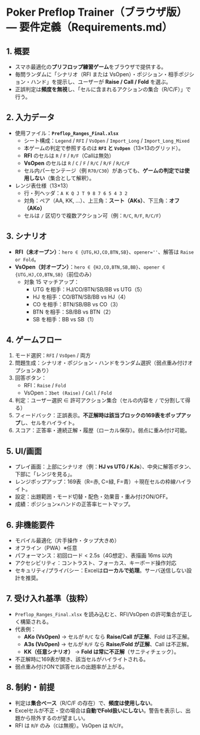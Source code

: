 # Poker Preflop Trainer（ブラウザ版）— 要件定義（Requirements.md）

## 1. 概要
- スマホ最適化の**プリフロップ練習ゲーム**をブラウザで提供する。
- 毎問ランダムに「シナリオ（RFI または VsOpen）・ポジション・相手ポジション・ハンド」を提示し、ユーザーが **Raise / Call / Fold** を選ぶ。
- 正誤判定は**頻度を無視**し、「セルに含まれるアクションの集合（R/C/F）」で行う。

## 2. 入力データ
- 使用ファイル：**`Preflop_Ranges_Final.xlsx`**
  - シート構成：`Legend` / `RFI` / `VsOpen` / `Import_Long` / `Import_Long_Mixed`
  - 本ゲームの判定で参照するのは **`RFI` と `VsOpen`**（13×13のグリッド）。
  - **RFI** のセルは `R` / `F` / `R/F`（Callは無効）
  - **VsOpen** のセルは `R` / `C` / `F` / `R/C` / `R/F` / `R/C/F`
  - セル内パーセンテージ（例 `R70/C30`）があっても、**ゲームの判定では使用しない**（集合として解釈）。
- レンジ表仕様（13×13）
  - 行・列ヘッダ：`A K Q J T 9 8 7 6 5 4 3 2`
  - 対角：ペア（AA, KK, …）、上三角：**スート（AKs）**、下三角：**オフ（AKo）**
  - セルは `/` 区切りで複数アクション可（例：`R/C`, `R/F`, `R/C/F`）

## 3. シナリオ
- **RFI（未オープン）**：`hero ∈ {UTG,HJ,CO,BTN,SB}`、`opener=''`、解答は `Raise or Fold`。
- **VsOpen（対オープン）**：`hero ∈ {HJ,CO,BTN,SB,BB}`、`opener ∈ {UTG,HJ,CO,BTN,SB}`（前位のみ）
  - 対象 15 マッチアップ：
    - UTG を相手：HJ/CO/BTN/SB/BB vs UTG（5）
    - HJ を相手：CO/BTN/SB/BB vs HJ（4）
    - CO を相手：BTN/SB/BB vs CO（3）
    - BTN を相手：SB/BB vs BTN（2）
    - SB を相手：BB vs SB（1）

## 4. ゲームフロー
1. モード選択：`RFI` / `VsOpen` / 両方
2. 問題生成：シナリオ・ポジション・ハンドをランダム選択（弱点重み付けオプションあり）
3. 回答ボタン：
   - RFI：`Raise` / `Fold`
   - VsOpen：`3bet (Raise)` / `Call` / `Fold`
4. 判定：ユーザー選択 ∈ 許可アクション集合（セルの内容を `/` で分割して得る）
5. フィードバック：正誤表示。**不正解時は該当ブロックの169表をポップアップ**し、セルをハイライト。
6. スコア：正答率・連続正解・履歴（ローカル保存）。弱点に重み付け可能。

## 5. UI/画面
- プレイ画面：上部にシナリオ（例：**HJ vs UTG / KJs**）、中央に解答ボタン、下部に「レンジを見る」。
- レンジポップアップ：169表（R=赤, C=緑, F=青）＋現在セルの枠線ハイライト。
- 設定：出題範囲・モード切替・配色・効果音・重み付けON/OFF。
- 成績：ポジション×ハンドの正答率ヒートマップ。

## 6. 非機能要件
- モバイル最適化（片手操作・タップ大きめ）
- オフライン（PWA）※任意
- パフォーマンス：初回ロード < 2.5s（4G想定）、表描画 16ms 以内
- アクセシビリティ：コントラスト、フォーカス、キーボード操作対応
- セキュリティ/プライバシー：Excelは**ローカルで処理**。サーバ送信しない設計を推奨。

## 7. 受け入れ基準（抜粋）
- `Preflop_Ranges_Final.xlsx` を読み込むと、RFI/VsOpen の許可集合が正しく構築される。
- 代表例：
  - **AKo (VsOpen)** → セルが `R/C` なら **Raise/Call が正解**、Fold は不正解。
  - **A3s (VsOpen)** → セルが `R/F` なら **Raise/Fold が正解**、Call は不正解。
  - **KK（任意シナリオ）** → **Fold は常に不正解**（サニティチェック）。
- 不正解時に169表が開き、該当セルがハイライトされる。
- 弱点重み付けONで誤答セルの出題率が上がる。

## 8. 制約・前提
- 判定は**集合ベース**（R/C/F の存在）で、**頻度は使用しない**。
- Excelセルが不正・空の場合は**自動でFold扱いにしない**。警告を表示し、出題から除外するのが望ましい。
- RFI は `R`/`F` のみ（`C`は無視）。VsOpen は `R`/`C`/`F`。
